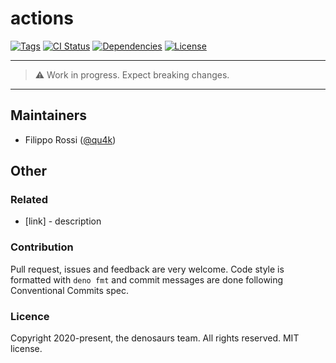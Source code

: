 # actions

[![Tags](https://img.shields.io/github/release/denosaurs/actions)](https://github.com/denosaurs/actions/releases)
[![CI Status](https://img.shields.io/github/workflow/status/denosaurs/actions/check)](https://github.com/denosaurs/actions/actions)
[![Dependencies](https://img.shields.io/github/workflow/status/denosaurs/denord/actions?label=dependencies)](https://github.com/denosaurs/depsbot)
[![License](https://img.shields.io/github/license/denosaurs/actions)](https://github.com/denosaurs/actions/blob/master/LICENSE)

---

> ⚠️ Work in progress. Expect breaking changes.

---

## Maintainers

- Filippo Rossi ([@qu4k](https://github.com/qu4k))

## Other

### Related

- [link] - description

### Contribution

Pull request, issues and feedback are very welcome. Code style is formatted with `deno fmt` and commit messages are done following Conventional Commits spec.

### Licence

Copyright 2020-present, the denosaurs team. All rights reserved. MIT license.
